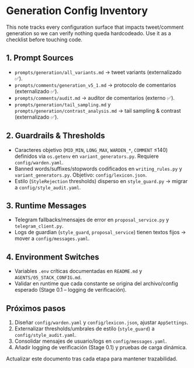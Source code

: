 # Generation Config Inventory

This note tracks every configuration surface that impacts tweet/comment generation so we can verify nothing queda hardcodeado. Use it as a checklist before touching code.

## 1. Prompt Sources
- `prompts/generation/all_variants.md` → tweet variants (externalizado ✅).
- `prompts/comments/generation_v5_1.md` → protocolo de comentarios (externalizado ✅).
- `prompts/comments/audit.md` → auditor de comentarios (externo ✅).
- `prompts/generation/tail_sampling.md` y `prompts/generation/contrast_analysis.md` → tail sampling & contrast (externalizado ✅).

## 2. Guardrails & Thresholds
- Caracteres objetivo (`MID_MIN`, `LONG_MAX`, `WARDEN_*`, `COMMENT` ≤140) definidos via `os.getenv` en `variant_generators.py`. Requiere `config/warden.yaml`. 
- Banned words/suffixes/stopwords codificados en `writing_rules.py` y `variant_generators.py`. Objetivo: `config/lexicon.json`.
- Estilo (`StyleRejection` thresholds) disperso en `style_guard.py` → migrar a `config/style_audit.yaml`.

## 3. Runtime Messages
- Telegram fallbacks/mensajes de error en `proposal_service.py` y `telegram_client.py`.
- Logs de guardian (`style_guard`, `proposal_service`) tienen textos fijos → mover a `config/messages.yaml`.

## 4. Environment Switches
- Variables `.env` críticas documentadas en `README.md` y `AGENTS/05_STACK_CONFIG.md`.
- Validar en runtime que cada constante se origina del archivo/config esperado (Stage 0.1 – logging de verificación).

## Próximos pasos
1. Diseñar `config/warden.yaml` y `config/lexicon.json`, ajustar `AppSettings`.
2. Externalizar thresholds/umbrales de estilo (`style_guard`) a `config/style_audit.yaml`.
3. Consolidar mensajes de usuario/logs en `config/messages.yaml`.
4. Añadir logging de verificación (Stage 0.1) y pruebas de carga dinámica.

Actualizar este documento tras cada etapa para mantener trazabilidad.
